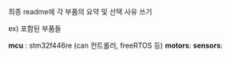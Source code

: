 최종 readme에 각 부품의 요약 및 선택 사유 쓰기

ex)
포함된 부품들

**mcu** : stm32f446re (can 컨트롤러, freeRTOS 등)
**motors**:
**sensors**:

